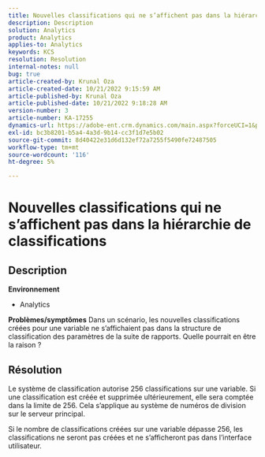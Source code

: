 ```yaml
---
title: Nouvelles classifications qui ne s’affichent pas dans la hiérarchie de classifications
description: Description
solution: Analytics
product: Analytics
applies-to: Analytics
keywords: KCS
resolution: Resolution
internal-notes: null
bug: true
article-created-by: Krunal Oza
article-created-date: 10/21/2022 9:15:59 AM
article-published-by: Krunal Oza
article-published-date: 10/21/2022 9:18:28 AM
version-number: 3
article-number: KA-17255
dynamics-url: https://adobe-ent.crm.dynamics.com/main.aspx?forceUCI=1&pagetype=entityrecord&etn=knowledgearticle&id=8dff38f6-2051-ed11-bba2-0022480867fb
exl-id: bc3b8201-b5a4-4a3d-9b14-cc3f1d7e5b02
source-git-commit: 8d40422e31d6d132ef72a7255f5490fe72487505
workflow-type: tm+mt
source-wordcount: '116'
ht-degree: 5%

---
```


# Nouvelles classifications qui ne s’affichent pas dans la hiérarchie de classifications

## Description

<b>Environnement</b>
- Analytics



<b>Problèmes/symptômes</b>
Dans un scénario, les nouvelles classifications créées pour une variable ne s’affichaient pas dans la structure de classification des paramètres de la suite de rapports. Quelle pourrait en être la raison ?


## Résolution


Le système de classification autorise 256 classifications sur une variable. Si une classification est créée et supprimée ultérieurement, elle sera comptée dans la limite de 256. Cela s’applique au système de numéros de division sur le serveur principal.

Si le nombre de classifications créées sur une variable dépasse 256, les classifications ne seront pas créées et ne s’afficheront pas dans l’interface utilisateur.
